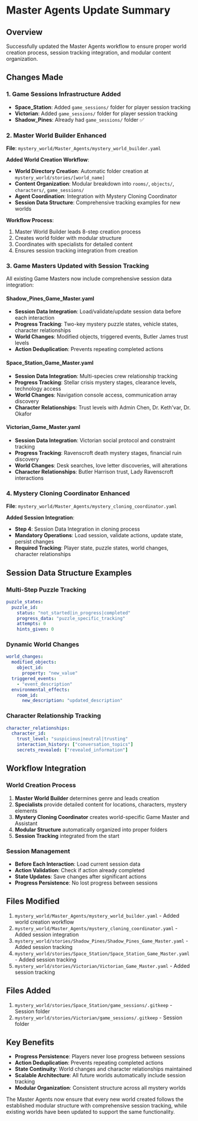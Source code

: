 # Master Agents Update Summary

## Overview
Successfully updated the Master Agents workflow to ensure proper world creation process, session tracking integration, and modular content organization.

## Changes Made

### 1. Game Sessions Infrastructure Added
- **Space_Station**: Added `game_sessions/` folder for player session tracking
- **Victorian**: Added `game_sessions/` folder for player session tracking  
- **Shadow_Pines**: Already had `game_sessions/` folder ✅

### 2. Master World Builder Enhanced
**File**: `mystery_world/Master_Agents/mystery_world_builder.yaml`

**Added World Creation Workflow**:
- **World Directory Creation**: Automatic folder creation at `mystery_world/stories/[world_name]`
- **Content Organization**: Modular breakdown into `rooms/`, `objects/`, `characters/`, `game_sessions/`
- **Agent Coordination**: Integration with Mystery Cloning Coordinator
- **Session Data Structure**: Comprehensive tracking examples for new worlds

**Workflow Process**:
1. Master World Builder leads 8-step creation process
2. Creates world folder with modular structure
3. Coordinates with specialists for detailed content
4. Ensures session tracking integration from creation

### 3. Game Masters Updated with Session Tracking
All existing Game Masters now include comprehensive session data integration:

#### **Shadow_Pines_Game_Master.yaml**
- **Session Data Integration**: Load/validate/update session data before each interaction
- **Progress Tracking**: Two-key mystery puzzle states, vehicle states, character relationships
- **World Changes**: Modified objects, triggered events, Butler James trust levels
- **Action Deduplication**: Prevents repeating completed actions

#### **Space_Station_Game_Master.yaml**  
- **Session Data Integration**: Multi-species crew relationship tracking
- **Progress Tracking**: Stellar crisis mystery stages, clearance levels, technology access
- **World Changes**: Navigation console access, communication array discovery
- **Character Relationships**: Trust levels with Admin Chen, Dr. Keth'var, Dr. Okafor

#### **Victorian_Game_Master.yaml**
- **Session Data Integration**: Victorian social protocol and constraint tracking
- **Progress Tracking**: Ravenscroft death mystery stages, financial ruin discovery
- **World Changes**: Desk searches, love letter discoveries, will alterations
- **Character Relationships**: Butler Harrison trust, Lady Ravenscroft interactions

### 4. Mystery Cloning Coordinator Enhanced
**File**: `mystery_world/Master_Agents/mystery_cloning_coordinator.yaml`

**Added Session Integration**:
- **Step 4**: Session Data Integration in cloning process
- **Mandatory Operations**: Load session, validate actions, update state, persist changes
- **Required Tracking**: Player state, puzzle states, world changes, character relationships

## Session Data Structure Examples

### Multi-Step Puzzle Tracking
```yaml
puzzle_states:
  puzzle_id:
    status: "not_started|in_progress|completed"
    progress_data: "puzzle_specific_tracking"
    attempts: 0
    hints_given: 0
```

### Dynamic World Changes
```yaml
world_changes:
  modified_objects:
    object_id:
      property: "new_value"
  triggered_events:
    - "event_description"
  environmental_effects:
    room_id:
      new_description: "updated_description"
```

### Character Relationship Tracking
```yaml
character_relationships:
  character_id:
    trust_level: "suspicious|neutral|trusting"
    interaction_history: ["conversation_topics"]
    secrets_revealed: ["revealed_information"]
```

## Workflow Integration

### World Creation Process
1. **Master World Builder** determines genre and leads creation
2. **Specialists** provide detailed content for locations, characters, mystery elements
3. **Mystery Cloning Coordinator** creates world-specific Game Master and Assistant
4. **Modular Structure** automatically organized into proper folders
5. **Session Tracking** integrated from the start

### Session Management
- **Before Each Interaction**: Load current session data
- **Action Validation**: Check if action already completed
- **State Updates**: Save changes after significant actions
- **Progress Persistence**: No lost progress between sessions

## Files Modified
1. `mystery_world/Master_Agents/mystery_world_builder.yaml` - Added world creation workflow
2. `mystery_world/Master_Agents/mystery_cloning_coordinator.yaml` - Added session integration
3. `mystery_world/stories/Shadow_Pines/Shadow_Pines_Game_Master.yaml` - Added session tracking
4. `mystery_world/stories/Space_Station/Space_Station_Game_Master.yaml` - Added session tracking  
5. `mystery_world/stories/Victorian/Victorian_Game_Master.yaml` - Added session tracking

## Files Added
1. `mystery_world/stories/Space_Station/game_sessions/.gitkeep` - Session folder
2. `mystery_world/stories/Victorian/game_sessions/.gitkeep` - Session folder

## Key Benefits
- **Progress Persistence**: Players never lose progress between sessions
- **Action Deduplication**: Prevents repeating completed actions
- **State Continuity**: World changes and character relationships maintained
- **Scalable Architecture**: All future worlds automatically include session tracking
- **Modular Organization**: Consistent structure across all mystery worlds

The Master Agents now ensure that every new world created follows the established modular structure with comprehensive session tracking, while existing worlds have been updated to support the same functionality.